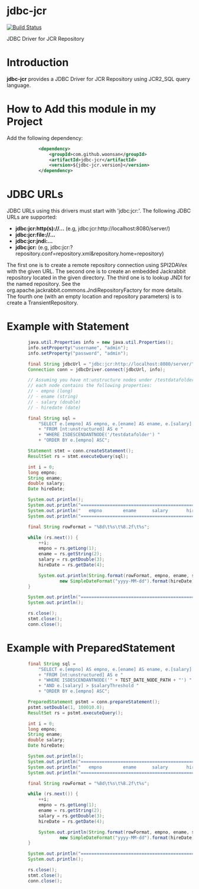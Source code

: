 # jdbc-jcr

[![Build Status](https://api.travis-ci.org/woonsan/jdbc-jcr.svg?branch=master)](https://api.travis-ci.org/woonsan/jdbc-jcr.svg?branch=master)

JDBC Driver for JCR Repository

# Introduction

**jdbc-jcr** provides a JDBC Driver for JCR Repository using JCR2_SQL query language.

# How to Add this module in my Project

Add the following dependency:

```xml
            <dependency>
                <groupId>com.github.woonsan</groupId>
                <artifactId>jdbc-jcr</artifactId>
                <version>${jdbc-jcr.version}</version>
            </dependency>
```

# JDBC URLs

JDBC URLs using this drivers must start with 'jdbc:jcr:'.
The following JDBC URLs are supported:

- **jdbc:jcr:http(s)://...**    (e.g, jdbc:jcr:http://localhost:8080/server/)
- **jdbc:jcr:file://...**
- **jdbc:jcr:jndi:...**
- **jdbc:jcr:**     (e.g, jdbc:jcr:?repository.conf=repository.xml&repository.home=repository)

The first one is to create a remote repository connection using SPI2DAVex with the given URL.
The second one is to create an embedded Jackrabbit repository located in the given directory.
The third one is to lookup JNDI for the named repository. See the org.apache.jackrabbit.commons.JndiRepositoryFactory
for more details.
The fourth one (with an empty location and repository parameters) is to create a TransientRepository.

# Example with Statement

```java
        java.util.Properties info = new java.util.Properties();
        info.setProperty("username", "admin");
        info.setProperty("password", "admin");

        final String jdbcUrl = "jdbc:jcr:http://localhost:8080/server/";
        Connection conn = jdbcDriver.connect(jdbcUrl, info);

        // Assuming you have nt:unstructure nodes under /testdatafolder node and
        // each node contains the following properties:
        // - empno (long)
        // - ename (string)
        // - salary (double)
        // - hiredate (date)

        final String sql =
            "SELECT e.[empno] AS empno, e.[ename] AS ename, e.[salary] AS salary, e.[hiredate] AS hiredate "
            + "FROM [nt:unstructured] AS e "
            + "WHERE ISDESCENDANTNODE('/testdatafolder') "
            + "ORDER BY e.[empno] ASC";

        Statement stmt = conn.createStatement();
        ResultSet rs = stmt.executeQuery(sql);

        int i = 0;
        long empno;
        String ename;
        double salary;
        Date hireDate;

        System.out.println();
        System.out.println("==================================================");
        System.out.println("   empno        ename      salary       hire_date");
        System.out.println("==================================================");

        final String rowFormat = "%8d\t%s\t%8.2f\t%s";

        while (rs.next()) {
            ++i;
            empno = rs.getLong(1);
            ename = rs.getString(2);
            salary = rs.getDouble(3);
            hireDate = rs.getDate(4);

            System.out.println(String.format(rowFormat, empno, ename, salary,
                    new SimpleDateFormat("yyyy-MM-dd").format(hireDate)));
        }

        System.out.println("==================================================");
        System.out.println();

        rs.close();
        stmt.close();
        conn.close();
```

# Example with PreparedStatement

```java
        final String sql =
            "SELECT e.[empno] AS empno, e.[ename] AS ename, e.[salary] AS salary, e.[hiredate] AS hiredate "
            + "FROM [nt:unstructured] AS e "
            + "WHERE ISDESCENDANTNODE('" + TEST_DATE_NODE_PATH + "') "
            + "AND e.[salary] > $salaryThreshold "
            + "ORDER BY e.[empno] ASC";

        PreparedStatement pstmt = conn.prepareStatement();
        pstmt.setDouble(1, 100010.0);
        ResultSet rs = pstmt.executeQuery();

        int i = 0;
        long empno;
        String ename;
        double salary;
        Date hireDate;

        System.out.println();
        System.out.println("==================================================");
        System.out.println("   empno        ename      salary       hire_date");
        System.out.println("==================================================");

        final String rowFormat = "%8d\t%s\t%8.2f\t%s";

        while (rs.next()) {
            ++i;
            empno = rs.getLong(1);
            ename = rs.getString(2);
            salary = rs.getDouble(3);
            hireDate = rs.getDate(4);

            System.out.println(String.format(rowFormat, empno, ename, salary,
                    new SimpleDateFormat("yyyy-MM-dd").format(hireDate)));
        }

        System.out.println("==================================================");
        System.out.println();

        rs.close();
        stmt.close();
        conn.close();
```
